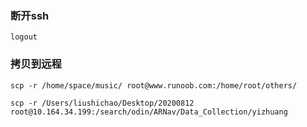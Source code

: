 ### 断开ssh
``logout``

### 拷贝到远程
``scp -r /home/space/music/ root@www.runoob.com:/home/root/others/ ``

``scp -r /Users/liushichao/Desktop/20200812 root@10.164.34.199:/search/odin/ARNav/Data_Collection/yizhuang``
